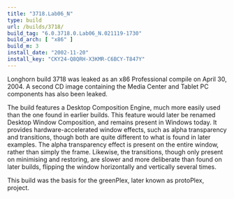 ```yaml
---
title: "3718.Lab06_N"
type: build
url: /builds/3718/
build_tag: "6.0.3718.0.Lab06_N.021119-1730"
build_arch: [ "x86" ]
build_m: 3
install_date: "2002-11-20"
install_key: "CKY24-Q8QRH-X3KMR-C6BCY-T847Y"
---
```


Longhorn build 3718 was leaked as an x86 Professional compile on April 30, 2004. A second CD image containing the Media Center and Tablet PC components has also been leaked.

The build features a Desktop Composition Engine, much more easily used than the one found in earlier builds. This feature would later be renamed Desktop Window Composition, and remains present in Windows today. It provides hardware-accelerated window effects, such as alpha transparency and transitions, though both are quite different to what is found in later examples. The alpha transparency effect is present on the entire window, rather than simply the frame. Likewise, the transitions, though only present on minimising and restoring, are slower and more deliberate than found on later builds, flipping the window horizontally and vertically several times.

This build was the basis for the greenPlex, later known as protoPlex, project.